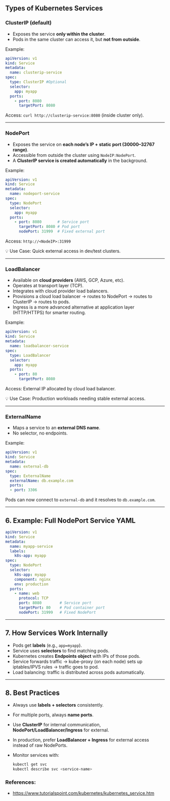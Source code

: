 ## Types of Kubernetes Services

### ClusterIP (default)

* Exposes the service **only within the cluster**.
* Pods in the same cluster can access it, but **not from outside**.

Example:

```yaml
apiVersion: v1
kind: Service
metadata:
  name: clusterip-service
spec:
  type: ClusterIP #Optional
  selector:
    app: myapp
  ports:
    - port: 8080
      targetPort: 8080
```

Access: `curl http://clusterip-service:8080` (inside cluster only).

---

### NodePort

* Exposes the service on **each node’s IP + static port (30000–32767 range)**.
* Accessible from outside the cluster using `NodeIP:NodePort`.
* A **ClusterIP service is created automatically** in the background.

Example:

```yaml
apiVersion: v1
kind: Service
metadata:
  name: nodeport-service
spec:
  type: NodePort
  selector:
    app: myapp
  ports:
    - port: 8080       # Service port
      targetPort: 8080 # Pod port
      nodePort: 31999  # Fixed external port
```

Access: `http://<NodeIP>:31999`

💡 Use Case: Quick external access in dev/test clusters.

---

### LoadBalancer

* Available on **cloud providers** (AWS, GCP, Azure, etc).
* Operates at transport layer (TCP).
* Integrates with cloud provider load balancers.
* Provisions a cloud load balancer → routes to NodePort → routes to ClusterIP → routes to pods.
* Ingress is a more advanced alternative at application layer (HTTP/HTTPS) for smarter routing.

Example:

```yaml
apiVersion: v1
kind: Service
metadata:
  name: loadbalancer-service
spec:
  type: LoadBalancer
  selector:
    app: myapp
  ports:
    - port: 80
      targetPort: 8080
```

Access: External IP allocated by cloud load balancer.

💡 Use Case: Production workloads needing stable external access.

---

### ExternalName

* Maps a service to an **external DNS name**.
* No selector, no endpoints.

Example:

```yaml
apiVersion: v1
kind: Service
metadata:
  name: external-db
spec:
  type: ExternalName
  externalName: db.example.com
  ports:
  - port: 3306
```

Pods can now connect to `external-db` and it resolves to `db.example.com`.

---

## 6. Example: Full NodePort Service YAML

```yaml
apiVersion: v1
kind: Service
metadata:
  name: myapp-service
  labels:
    k8s-app: myapp
spec:
  type: NodePort
  selector:
    k8s-app: myapp
    component: nginx
    env: production
  ports:
    - name: web
      protocol: TCP
      port: 8080        # Service port
      targetPort: 80    # Pod container port
      nodePort: 31999   # Fixed NodePort
```

---

## 7. How Services Work Internally

* Pods get **labels** (e.g., `app=myapp`).
* Service uses **selectors** to find matching pods.
* Kubernetes creates **Endpoints object** with IPs of those pods.
* Service forwards traffic → kube-proxy (on each node) sets up iptables/IPVS rules → traffic goes to pod.
* Load balancing: traffic is distributed across pods automatically.

---

## 8. Best Practices

* Always use **labels + selectors** consistently.
* For multiple ports, always **name ports**.
* Use **ClusterIP** for internal communication, **NodePort/LoadBalancer/Ingress** for external.
* In production, prefer **LoadBalancer + Ingress** for external access instead of raw NodePorts.
* Monitor services with:

  ```bash
  kubectl get svc
  kubectl describe svc <service-name>
  ```

### References:
- https://www.tutorialspoint.com/kubernetes/kubernetes_service.htm